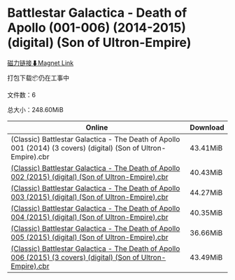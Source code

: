 # Battlestar Galactica - Death of Apollo (001-006) (2014-2015) (digital) (Son of Ultron-Empire)

[磁力链接⬇Magnet Link](magnet:?xt=urn:btih:7854c83e1666133f96a3ffacd2fd6ebc4bcefde9&dn=Battlestar%20Galactica%20-%20Death%20of%20Apollo%20%28001-006%29%20%282014-2015%29%20%28digital%29%20%28Son%20of%20Ultron-Empire%29)

打包下载📦仍在工事中

文件数：6

总大小：248.60MiB

Online | Download
--- | ---
(Classic) Battlestar Galactica - The Death of Apollo 001 (2014) (3 covers) (digital) (Son of Ultron-Empire).cbr | 43.41MiB
[(Classic) Battlestar Galactica - The Death of Apollo 002 (2015) (digital) (Son of Ultron-Empire).cbr](https://github.com/alicewish/markdown/blob/master/comic/Classic-Battlestar-Galactica-Death-of-Apollo-002-2015-digital-Son-of-Ultron-Empire-cbr.md) | 40.43MiB
[(Classic) Battlestar Galactica - The Death of Apollo 003 (2015) (digital) (Son of Ultron-Empire).cbr](https://github.com/alicewish/markdown/blob/master/comic/Classic-Battlestar-Galactica-Death-of-Apollo-003-2015-digital-Son-of-Ultron-Empire-cbr.md) | 44.27MiB
[(Classic) Battlestar Galactica - The Death of Apollo 004 (2015) (digital) (Son of Ultron-Empire).cbr](https://github.com/alicewish/markdown/blob/master/comic/Classic-Battlestar-Galactica-Death-of-Apollo-004-2015-digital-Son-of-Ultron-Empire-cbr.md) | 40.35MiB
[(Classic) Battlestar Galactica - The Death of Apollo 005 (2015) (digital) (Son of Ultron-Empire).cbr](https://github.com/alicewish/markdown/blob/master/comic/Classic-Battlestar-Galactica-Death-of-Apollo-005-2015-digital-Son-of-Ultron-Empire-cbr.md) | 36.66MiB
[(Classic) Battlestar Galactica - The Death of Apollo 006 (2015) (3 covers) (digital) (Son of Ultron-Empire).cbr](https://github.com/alicewish/markdown/blob/master/comic/Classic-Battlestar-Galactica-Death-of-Apollo-006-2015-3-covers-digital-Son-of-Ultron-Empire-cbr.md) | 43.49MiB